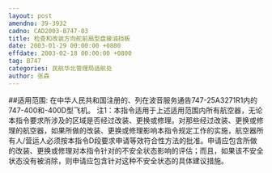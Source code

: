 ```yaml
---
layout: post
amendno: 39-3932
cadno: CAD2003-B747-03
title: 检查和改装方向舵前扇型盘接油挡板
date: 2003-01-29 00:00:00 +0800
effdate: 2003-02-18 00:00:00 +0800
tag: B747
categories: 民航华北管理局适航处
author: 张森
---
```


##适用范围:
在中华人民共和国注册的、列在波音服务通告747-25A3271R1内的747-400和-400D型飞机。
注1：本指令适用于上述适用范围内所有航空器，无论本指令要求所涉及的区域是否经过改装、更换或修理。对那些经过改装、更换或修理的航空器，如果所做的改装、更换或修理影响本指令规定工作的实施，航空器所有人/营运人必须按本指令D段要求申请等效符合性方法的批准。申请应包含所做的改装、更换或修理对本指令针对的不安全状态影响的评估；而且，如果该不安全状态没有被消除，则申请应包含针对这种不安全状态的具体建议措施。


